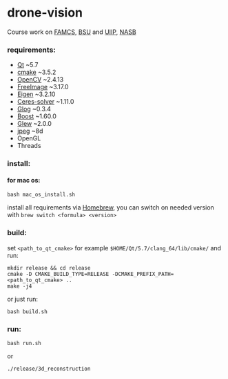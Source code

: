# drone-vision
Course work on [FAMCS](http://www.fpmi.bsu.by/en/main.aspx), [BSU](http://www.bsu.by/en/main.aspx) and [UIIP](http://uiip.bas-net.by/eng/), [NASB](http://nasb.gov.by/eng/)

### requirements:
* [Qt](https://www.qt.io/download/)  ~5.7
* [cmake](https://cmake.org/download/) ~3.5.2
* [OpenCV](https://www.gittip.com/OpenCV/) ~2.4.13
* [FreeImage](http://freeimage.sourceforge.net/) ~3.17.0
* [Eigen](eigen.tuxfamily.org/) ~3.2.10
* [Ceres-solver](http://ceres-solver.org/building.html) ~1.11.0
* [Glog](https://github.com/google/glog) ~0.3.4
* [Boost](http://www.boost.org/) ~1.60.0
* [Glew](http://glew.sourceforge.net/install.html) ~2.0.0
* [jpeg](http://libjpeg.sourceforge.net/) ~8d
* OpenGL
* Threads

### install:
#### for mac os:
```
bash mac_os_install.sh
```
install all requirements via [Homebrew](http://brew.sh/), you can switch on needed version with ```brew switch <formula> <version>```

### build:
set ```<path_to_qt_cmake>``` for example ```$HOME/Qt/5.7/clang_64/lib/cmake/``` and run:
```
mkdir release && cd release
cmake -D CMAKE_BUILD_TYPE=RELEASE -DCMAKE_PREFIX_PATH=<path_to_qt_cmake> ..
make -j4
```

or just run:
```
bash build.sh
```

### run:
```
bash run.sh
```
or

```
./release/3d_reconstruction
```
